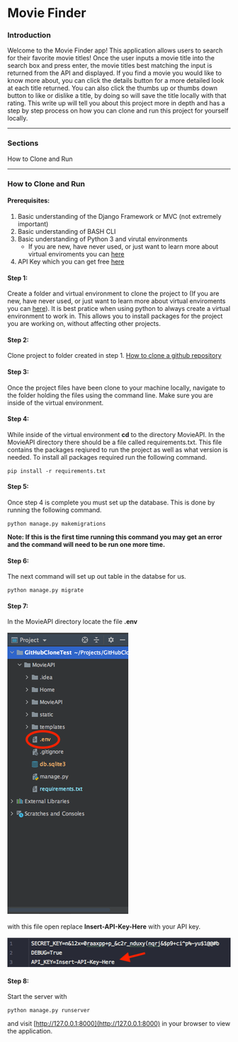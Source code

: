 # Movie Finder
### Introduction
Welcome to the Movie Finder app! This application allows users to search for their favorite movie titles! Once the user inputs a movie title into the search box and press enter, the movie titles best matching the input is returned from the API and displayed. If you find a movie you would like to know more about, you can click the details button for a more detailed look at each title returned. You can also click the thumbs up or thumbs down button to like or dislike a title, by doing so will save the title locally with that rating. This write up will tell you about this project more in depth and has a step by step process on how you can clone and run this project for yourself locally.
<hr>

### Sections
How to Clone and Run

<hr>

### How to Clone and Run

#### Prerequisites:
1. Basic understanding of the Django Framework or MVC (not extremely important)
2. Basic understanding of BASH CLI
3. Basic understanding of Python 3 and virutal environments
    - If you are new, have never used, or just want to learn more about virtual enviroments you can [here](https://realpython.com/effective-python-environment/)
4. API Key which you can get free [here](https://rapidapi.com/hmerritt/api/imdb-internet-movie-database-unofficial/)

#### Step 1:
Create a folder and virtual environment to clone the project to (If you are new, have never used, or just want to learn more about virtual enviroments you can [here](https://realpython.com/effective-python-environment/)). It is best pratice when using python to always create a virtual environment to work in. This allows you to install packages for the project you are working on, without affecting other projects.

#### Step 2:
Clone project to folder created in step 1. [How to clone a github repository](https://docs.github.com/en/free-pro-team@latest/github/creating-cloning-and-archiving-repositories/cloning-a-repository)

#### Step 3:
Once the project files have been clone to your machine locally, navigate to the folder holding the files using the command line. Make sure you are inside of the virtual environment. 

#### Step 4:
While inside of the virtual environment **cd** to the directory MovieAPI. In the MovieAPI directory there should be a file called requirements.txt. This file contains the packages reqiured to run the project as well as what version is needed. To install all packages required run the following command.
```
pip install -r requirements.txt
```

#### Step 5:
Once step 4 is complete you must set up the database. This is done by running the following command.
```
python manage.py makemigrations
```
**Note: If this is the first time running this command you may get an error and the command will need to be run one more time.**

#### Step 6:
The next command will set up out table in the databse for us.
```
python manage.py migrate
```

#### Step 7:
In the MovieAPI directory locate the file **.env**<br>
<br>
![locate .env file](https://github.com/hackwithcameron/MovieAPI/blob/master/static/README-Images/projectLayoutEnv.png)<br>
<br>
with this file open replace **Insert-API-Key-Here** with your API key.<br>
<br>
![.env](https://github.com/hackwithcameron/MovieAPI/blob/master/static/README-Images/APIKeyReplace.png)

#### Step 8:
Start the server with
```
python manage.py runserver
```
and visit [http://127.0.0.1:8000](http://127.0.0.1:8000) in your browser to view the application.
